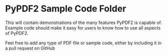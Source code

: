# PyPDF2 Sample Code Folder

This will contain demonstrations of the many features
PyPDF2 is capable of. Example code should make it easy
for users to know how to use all aspects of PyPDF2.

Feel free to add any type of PDF file or sample code,
either by including it in a pull request on GitHub
